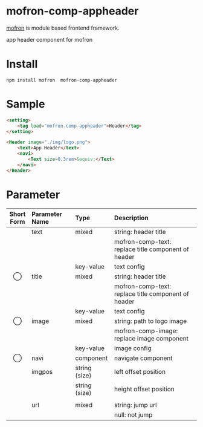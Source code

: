 #  mofron-comp-appheader
[mofron](https://mofron.github.io/mofron/) is module based frontend framework.

app header component for mofron


# Install
```
npm install mofron  mofron-comp-appheader
```

# Sample
```html
<setting>
    <tag load="mofron-comp-appheader">Header</tag>
</setting>

<Header image="./img/logo.png">
    <text>App Header</text>
    <navi>
        <Text size=0.3rem>&equiv;</Text>
    </navi>
</Header>
```

# Parameter

| Short<br>Form | Parameter Name | Type | Description |
|:-------------:|:---------------|:-----|:------------|
| | text | mixed | string: header title |
| | | | mofron-comp-text: replace title component of header |
| | | key-value | text config |
| ◯  | title | mixed | string: header title |
| | | | mofron-comp-text: replace title component of header |
| | | key-value | text config |
| ◯  | image | mixed | string: path to logo image |
| | | | mofron-comp-image: replace image component |
| | | key-value | image config |
| ◯  | navi | component | navigate component |
| | imgpos | string (size) | left offset position |
| | | string (size) | height offset position |
| | | |  |
| | url | mixed | string: jump url |
| | | | null: not jump |

